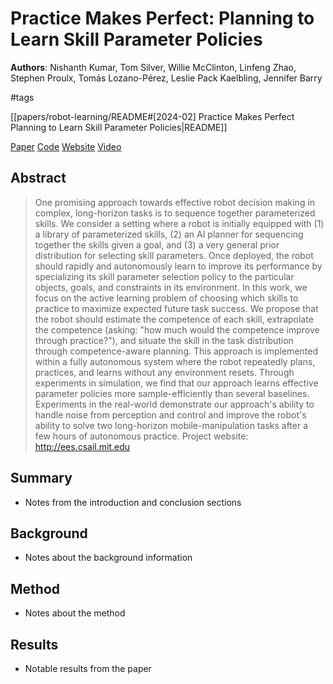 # Practice Makes Perfect: Planning to Learn Skill Parameter Policies

**Authors**: Nishanth Kumar, Tom Silver, Willie McClinton, Linfeng Zhao, Stephen Proulx, Tomás Lozano-Pérez, Leslie Pack Kaelbling, Jennifer Barry

#tags

[[papers/robot-learning/README#[2024-02] Practice Makes Perfect Planning to Learn Skill Parameter Policies|README]]

[Paper](https://arxiv.org/abs/2402.15025v2)
[Code](https://github.com/bdaiinstitute/predicators/releases/tag/planning-to-practice-ees)
[Website](http://ees.csail.mit.edu/)
[Video](https://www.youtube.com/watch?v=123DXatw1V8)

## Abstract

> One promising approach towards effective robot decision making in complex, long-horizon tasks is to sequence together parameterized skills. We consider a setting where a robot is initially equipped with (1) a library of parameterized skills, (2) an AI planner for sequencing together the skills given a goal, and (3) a very general prior distribution for selecting skill parameters. Once deployed, the robot should rapidly and autonomously learn to improve its performance by specializing its skill parameter selection policy to the particular objects, goals, and constraints in its environment. In this work, we focus on the active learning problem of choosing which skills to practice to maximize expected future task success. We propose that the robot should estimate the competence of each skill, extrapolate the competence (asking: "how much would the competence improve through practice?"), and situate the skill in the task distribution through competence-aware planning. This approach is implemented within a fully autonomous system where the robot repeatedly plans, practices, and learns without any environment resets. Through experiments in simulation, we find that our approach learns effective parameter policies more sample-efficiently than several baselines. Experiments in the real-world demonstrate our approach's ability to handle noise from perception and control and improve the robot's ability to solve two long-horizon mobile-manipulation tasks after a few hours of autonomous practice. Project website: <http://ees.csail.mit.edu>

## Summary

- Notes from the introduction and conclusion sections

## Background

- Notes about the background information

## Method

- Notes about the method

## Results

- Notable results from the paper
